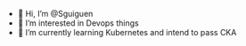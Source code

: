 - 👋 Hi, I’m @Sguiguen
- 👀 I’m interested in Devops things
- 🌱 I’m currently learning Kubernetes and intend to pass CKA


<!---
Sguiguen/Sguiguen is a ✨ special ✨ repository because its `README.md` (this file) appears on your GitHub profile.
You can click the Preview link to take a look at your changes.
--->
